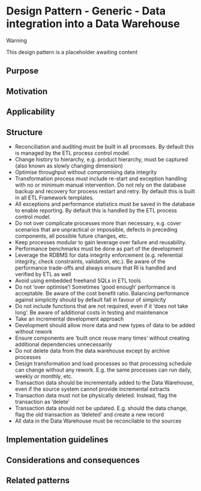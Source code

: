 # Design Pattern - Generic - Data integration into a Data Warehouse

> [!WARNING]
> This design pattern is a placeholder awaiting content

## Purpose

## Motivation

## Applicability

## Structure

* Reconciliation and auditing must be built in all processes. By default this is managed by the ETL process control model.
* Change history to hierarchy, e.g. product hierarchy, must be captured (also known as slowly changing dimension)
* Optimise throughput without compromising data integrity
* Transformation process must include re-start and exception handling with no or minimum manual intervention. Do not rely on the database backup and recovery for process restart and retry. By default this is built in all ETL Framework templates.
* All exceptions and performance statistics must be saved in the database to enable reporting. By default this is handled by the ETL process control model.
* Do not over complicate processes more than necessary, e.g. cover scenarios that are unpractical or impossible, defects in preceding components, all possible future changes, etc. 
* Keep processes modular to gain leverage over failure and reusability.
* Performance benchmarks must be done as part of the development
* Leverage the RDBMS for data integrity enforcement (e.g. referential integrity, check constraints, validation, etc.). Be aware of the performance trade-offs and always ensure that RI is handled and verified by ETL as well
* Avoid using embedded freehand SQLs in ETL tools 
* Do not ‘over optimise’! Sometimes ‘good enough’ performance is acceptable. Be aware of the cost benefit ratio. Balancing performance against simplicity should by default fall in favour of simplicity
* Do not include functions that are not required, even if it ‘does not take long’. Be aware of additional costs in testing and maintenance
* Take an incremental development approach
* Development should allow more data and new types of data to be added without rework
* Ensure components are ‘built once reuse many times’ without creating additional dependencies unnecessarily
* Do not delete data from the data warehouse except by archive processes
* Design transformation and load processes so that processing schedule can change without any rework. E.g. the same processes can run daily, weekly or monthly, etc.
* Transaction data should be incrementally added to the Data Warehouse, even if the source system cannot provide incremental extracts
* Transaction data must not be physically deleted. Instead, flag the transaction as ‘delete’
* Transaction data should not be updated. E.g. should the data change, flag the old transaction as ‘deleted’ and create a new record
* All data in the Data Warehouse must be reconcilable to the sources

## Implementation guidelines

## Considerations and consequences

## Related patterns
